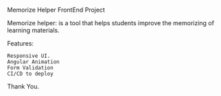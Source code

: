 Memorize Helper FrontEnd Project

Memorize helper: is a tool that helps students improve the memorizing of learning materials.

Features:

    Responsive UI.
    Angular Animation
    Form Validation
    CI/CD to deploy

Thank You.

